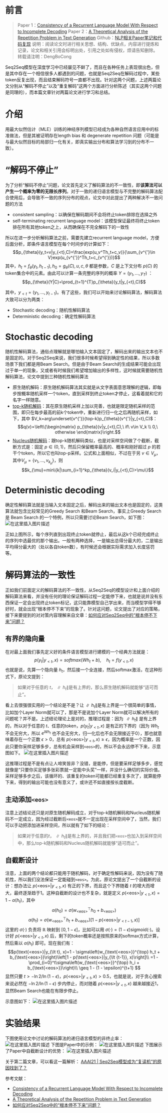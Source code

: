 
# 前言

> Paper 1：[Consistency of a Recurrent Language Model With Respect to Incomplete Decoding](https://arxiv.org/pdf/2002.02492.pdf)
> Paper 2：[A Theoretical Analysis of the Repetition Problem in Text Generation](https://arxiv.org/pdf/2012.14660.pdf)
> Github：[NLP相关Paper笔记和代码复现](https://github.com/DengBoCong/nlp-paper)
> 说明：阅读论文时进行相关思想、结构、优缺点，内容进行提炼和记录，论文和相关引用会标明出处，引用之处如有侵权，烦请告知删除。
> 转载请注明：DengBoCong

Seq2Seq模型在深度学习中已经屡见不鲜了，而且在各种任务上表现很出色，但是其中存在一个相信很多人都遇到的问题，也就是Seq2Seq在解码过程中，某些token反复出现，而且结束解码符号一直都不出现。针对这两个问题，上述两篇论文分别从“解码不停止”以及“重复解码”这两个方面进行分析陈述（其实这两个问题是同理的），而本篇文章针对两篇论文进行学习和总结。

# 介绍
用最大似然估计（MLE）训练的神经序列模型已经成为各种自然语言应用中的标准做法，但是其被证明存在length bias 和 degenerate repetition 问题（可能是与最大似然目标的局部归一化有关，即真实输出分布和算法学习到的分布不一致）。


# “解码不停止”
为了分析“解码不停止”问题，论文首先定义了解码算法的不一致性，即**该算法可以产生一个概率为零的无限长序列**。对于一致的递归语言模型与不完整的解码算法配合使用后，会导致不一致的序列分布的观点，论文中对此提出了两种解决不一致问题的方法
+ consistent sampling：以确保在解码期间不会将终止token排除在选择之外
+ self-terminating recurrent language model：该模型保证最终将终止token排在所有其他token之上，从而确保在不完全解码下的一致性

所以在进一步分析解码算法之前，需要先建立recurrent language model，方便后面分析，即条件语言模型在每个时间步的计算如下：
$$p_{\theta}(y_t=v|y_{<t},C)=\frac{exp(u_v^Th_t+c_v)}{\sum_{v^{'}\in V}exp(u_{v^{'}}^Th_t+c_{v^{'}})}$$
其中，$h_t=f_{\theta}(y_t,h_{t-1}),h_0=g_{\theta}(C),u,c,\theta$ 都是参数，$C$ 是上下文分布 $p(C)$ 的token集合中的元素。由此可以计算一条完整的序列的概率 $Y=(y_1,...,y_T)$ ：
$$p_{\theta}(Y|C)=\prod_{t=1}^{T}p_{\theta}(y_t|y_{<t},C)$$

其中，$y_{<t}=(y_1,...,y_{t-1})$。有了这些，我们可以开始来讨论解码算法，解码算法大致可以分为两类：
+ Stochastic decoding：随机性解码算法
+ Deterministic decoding：确定性解码算法

# Stochastic decoding
随机性解码算法，通俗点理解就是哪怕输入文本固定了，解码出来的输出文本也不是固定的。对于Seq2Seq来说，我们很多时候希望得到确定性的结果，所以多数场景下我们都是用Beam Search。但是由于Beam Search的生成结果可能会出现过于单一的现象，又或者有时候我们希望增加输出的多样性，这时候就需要随机性解码算法，论文中提到三种随机性解码算法
+ 原生随机解码：原生随机解码算法其实就是从文字表面意思理解的逻辑，即每步按概率随机采样一个token，直到采样到终止token才停止，这看着就和它的名字一样随意。
+ [top-k随机解码](https://arxiv.org/pdf/1805.04833.pdf)：其在原生随机采样上加以完善，也就是限定随机采样的范围，即只在每步最高的前k个token中，重新进行归一化之后再随机采样，如下，其中 $V_k=arg\underset{v^{'}}{top-k}p_{\theta}(v^{'}|y_{<t},C)$：
$$q(v)∝\left\{\begin{matrix}  p_{\theta}(v|y_{<t},C),\ if\ v\in V_k \\ 0,\ otherwise \end{matrix}\right.$$
+ [Nucleus随机解码](https://arxiv.org/pdf/1904.09751.pdf)：跟top-k随机解码类似，也是对采样空间做了个截断，截断方式是：固定 $p\in (0,1)$，然后只保留概率最高的、概率和刚好超过 $p$ 的若干个token，所以它也叫top-p采样。公式和上面相似，不过在于另 $v\in V_{\mu}$，其中$V_{\mu}=\{v_1,...,v_{k_{\mu}}\}$，则
$$k_{\mu}=min\{k|\sum_{i=1}^kp_{\theta}(v_i|y_{<t},C)>\mu\}$$


# Deterministic decoding
确定性解码算法就是当输入文本固定之后，解码出来的输出文本也是固定的，这类算法就包含比较常见的Greedy Search 和Beam Search，事实上Greedy Search是 Beam Search 的一个特例，所以只需要讨论Beam Search，如下图：
![在这里插入图片描述](https://img-blog.csdnimg.cn/20210206150514589.png?x-oss-process=image/watermark,type_ZmFuZ3poZW5naGVpdGk,shadow_10,text_aHR0cHM6Ly9ibG9nLmNzZG4ubmV0L0RCQ18xMjE=,size_16,color_FFFFFF,t_70#pic_center)

正如上图所示，每个序列直到出现终止token就停止，最后从这k个已经完成终止的序列中选最优的那个输出。一般有两种选择，一是输出总得分最大的，二是输出平均得分最大的（处以各自token数），有时候还会根据实际需求加入长度惩罚等。

# 解码算法的一致性
正如我们前面定义的解码算法的不一致性，从Seq2Seq的模型设计和上面介绍的解码算法来看，并没有任何的理论保证解码过程一定能停下来，也就是说并没有东西保证一定会出现终止token标记，这只能靠模型自己学出来，而当模型学得不够好时，就会出现“根本停不下来”的现象了。针对这问题，论文提出了对应的策略，接下来要提到的对对策内容理解来自文章：[如何应对Seq2Seq中的“根本停不下来”问题？](https://kexue.fm/archives/7500)
## 有界的隐向量
在对最上面我们事先定义好的条件语言模型进行建模的一个经典方法就是：
$$p(y_t|y_{\lt t}, x)=softmax(Wh_t+b),\quad h_t=f(y_{\lt t}, x)$$
也就是说，先算一个隐向量 $h_t$，然后接一个全连接，然后softmax激活，在这种形式下，原论文提到：
> 如果对于任意的 $t$，$∥h_t∥$是有上界的，那么原生随机解码就能够“适可而止”。

看上去很强很实用的一个结论是不是？让$∥h_t∥$是有上界是一个很简单的事情，比如加个Layer Norm就可以了，那是不是说加个Layer Norm就可以解决所有的问题呢？并不是。上述结论理论上是对的，推理过程是：因为 $∥h_t∥$ 是有上界的，所以对于任意的 $t$、任意的token，$p(y_t|y_{\lt t}, x)$ 是有正的下界的（因为 $Wh_t$不会无穷大，所以 $e^{Wh_t}$ 也不会无穷大，归一化后也不会无限接近于0），那也就意味着存在一个正数 $\epsilon > 0$，总有 $p(\text{<eos>}|y_{\lt t}, x)\geq \epsilon$，因为概率是一个正数，因此只要你采样足够多步，总有机会采样到`<eos>`的，所以不会永远停不下来，示意图如下。
![在这里插入图片描述](https://img-blog.csdnimg.cn/20210206153804221.png?x-oss-process=image/watermark,type_ZmFuZ3poZW5naGVpdGk,shadow_10,text_aHR0cHM6Ly9ibG9nLmNzZG4ubmV0L0RCQ18xMjE=,size_16,color_FFFFFF,t_70#pic_center)

这推理过程是不是有点让人啼笑皆非？没错，是能停，但是要采样足够多步，感觉就像是“只要你买足够多张彩票就一定能中头奖”一样，并没什么确切的实际价值。采样足够多步之后，该循环的、该重复的token可能都已经重复多次了，就算能停下来，得到的输出可能也没有意义了，或许还不如直接按长度截断。
## 主动添加`<eos>`
注意上述结论还只是对原生随机解码成立，对于top-k随机解码和Nucleus随机解码不一定成立，因为经过截断后`<eos>`就不一定出现在采样空间中了，当然，我们可以手动把<eos>添加进采样空间，所以就有了如下的结论：
> 如果对于任意的$t$，$∥h_t∥$是有上界的，并且我们把`<eos>`也加入到采样空间中，那么top-k随机解码和Nucleus随机解码就能够“适可而止”。


## 自截断设计
注意，上面的两个结论都只能用于随机解码，对于确定性解码来说，因为没有了随机性，所以我们没法保证一定能碰到`<eos>`。为此，原论文提出了一个自截断的设计：想办法让 $p(\text{<eos>}|y_{\lt t}, x)$ 有正的下界，而且这个下界随着 $t$ 的增大而增大，最终逐渐趋于1。这种自截断的设计也不复杂，就是定义 $p(\text{<eos>}|y_{\lt t}, x) = 1 - \alpha(h_t)$，其中
$$\alpha(h_0)=\sigma\left(w_{\text{<eos>}}^{\top} h_0 + b_{\text{<eos>}}\right)$$    $$\alpha(h_t)=\sigma\left(w_{\text{<eos>}}^{\top} h_t + b_{\text{<eos>}}\right)\left[1 - p(\text{<eos>}|y_{\lt {t-1}}, x)\right]$$
这里的 $\sigma(\cdot)$ 负责将 $\mathbb{R}$ 映射到 $[0, 1-\epsilon]$，比如可以用 $\sigma(\cdot)=(1-\epsilon)\text{sigmoid}(\cdot)$。设计好 $p(\text{<eos>}|y_{\lt t}, x)$ 后，剩下的token概率还是按照原来的softmax方式计算，然后乘以 $\alpha(h_t)$ 即可。现在我们有：
$$p(\text{<eos>}|y_{\lt t}, x)=1 - \sigma\left(w_{\text{<eos>}}^{\top} h_t + b_{\text{<eos>}}\right)\left[1 - p(\text{<eos>}|y_{\lt {t-1}}, x)\right]\\ =1 - \prod_{i=0}^t\sigma\left(w_{\text{<eos>}}^{\top} h_i + b_{\text{<eos>}}\right)\\ \geq 1 - (1 - \epsilon)^{t+1} $$
显然只要 $t > -\ln 2/\ln (1-\epsilon)$，$p(\text{<eos>}|y_{\lt t}, x) > 0.5$，也就是说，对于贪心搜索来说必然在 $-\ln 2/\ln (1-\epsilon)$ 步内停止，而对随着 $p(\text{<eos>}|y_{\lt t}, x)$ 越来越接近1，显然Beam Search也能在有限步停止。

示意图如下：
![在这里插入图片描述](https://img-blog.csdnimg.cn/20210206153904241.png?x-oss-process=image/watermark,type_ZmFuZ3poZW5naGVpdGk,shadow_10,text_aHR0cHM6Ly9ibG9nLmNzZG4ubmV0L0RCQ18xMjE=,size_16,color_FFFFFF,t_70#pic_center)

# 实验结果
下图使用论文中讨论的解码算法的递归语言模型的非终止率：
![在这里插入图片描述](https://img-blog.csdnimg.cn/20210206154144299.png?x-oss-process=image/watermark,type_ZmFuZ3poZW5naGVpdGk,shadow_10,text_aHR0cHM6Ly9ibG9nLmNzZG4ubmV0L0RCQ18xMjE=,size_16,color_FFFFFF,t_70#pic_center)
下图是Paper中的示例：
![在这里插入图片描述](https://img-blog.csdnimg.cn/20210206154256330.png?x-oss-process=image/watermark,type_ZmFuZ3poZW5naGVpdGk,shadow_10,text_aHR0cHM6Ly9ibG9nLmNzZG4ubmV0L0RCQ18xMjE=,size_16,color_FFFFFF,t_70#pic_center)
下图展示了Paper中自截断设计的优势：
![在这里插入图片描述](https://img-blog.csdnimg.cn/20210206154439581.png?x-oss-process=image/watermark,type_ZmFuZ3poZW5naGVpdGk,shadow_10,text_aHR0cHM6Ly9ibG9nLmNzZG4ubmV0L0RCQ18xMjE=,size_16,color_FFFFFF,t_70#pic_center)

关于第二篇文章，可以看这一篇解析：
[AAAI21 | Seq2Seq模型成为“复读机”的原因找到了？](https://mp.weixin.qq.com/s?__biz=MzIwNzc2NTk0NQ==&mid=2247508015&idx=1&sn=cdd96d721dbca5fc5bb0390536e1a18c&chksm=970f88f9a07801effb8994afae258b8e2b51bf8b499599133f3501d4ad92e6378f0568edd6ce&mpshare=1&scene=23&srcid=02035hH26qrD9MDND1bsXTaP&sharer_sharetime=1612281796520&sharer_shareid=e7514cbb57886566ce01f800bc56a3ad#rd)



参考文献：
+ [Consistency of a Recurrent Language Model With Respect to Incomplete Decoding](https://arxiv.org/pdf/2002.02492.pdf)
+ [A Theoretical Analysis of the Repetition Problem in Text Generation](https://arxiv.org/pdf/2012.14660.pdf)
+ [如何应对Seq2Seq中的“根本停不下来”问题？](https://kexue.fm/archives/7500)